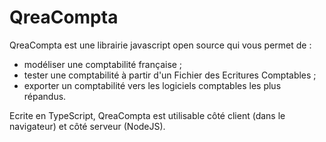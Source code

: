 # QreaCompta
QreaCompta est une librairie javascript open source qui vous permet de :
  - modéliser une comptabilité française ;
  - tester une comptabilité à partir d'un Fichier des Ecritures Comptables ;
  - exporter un comptabilité vers les logiciels comptables les plus répandus.

Ecrite en TypeScript, QreaCompta est utilisable côté client (dans le navigateur) et côté serveur (NodeJS).
